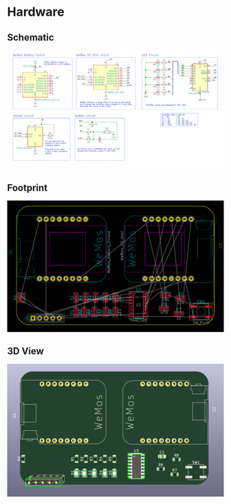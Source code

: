 # Hardware

## Schematic

![](images/schematic.png)

## Footprint

![](images/footprint.png)

## 3D View

![](images/3dview.png)
